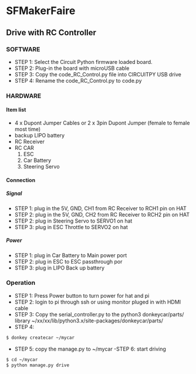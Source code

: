 # SFMakerFaire
## Drive with RC Controller
### SOFTWARE
- STEP 1: Select the Circuit Python firmware loaded board.
- STEP 2: Plug-in the board with microUSB cable
- STEP 3: Copy the code_RC_Control.py file into CIRCUITPY USB drive
- STEP 4: Rename the code_RC_Control.py to code.py
### HARDWARE
#### Item list
- 4 x Dupont Jumper Cables or 2 x 3pin Dupont Jumper (female to female most time)
- backup LIPO battery
- RC Receiver
- RC CAR
    1. ESC
    2. Car Battery
    3. Steering Servo
#### Connection
##### Signal
- STEP 1: plug in the 5V, GND, CH1 from RC Receiver to RCH1 pin on HAT
- STEP 2: plug in the 5V, GND, CH2 from RC Receiver to RCH2 pin on HAT
- STEP 2: plug in Steering Servo to SERVO1 on hat
- STEP 3: plug in ESC Throttle to SERVO2 on hat
##### Power
- STEP 1: plug in Car Battery to Main power port 
- STEP 2: plug in ESC to ESC passthrough por
- STEP 3: plug in LIPO Back up battery
### Operation
- STEP 1: Press Power button to turn power for hat and pi
- STEP 2: login to pi through ssh or using monitor pluged in with HDMI cable
- STEP 3: Copy the serial_controller.py to the python3 donkeycar/parts/ library ~/xx/xx/lib/python3.x/site-packages/donkeycar/parts/
- STEP 4: 
```bash
$ donkey createcar ~/mycar
```
- STEP 5: copy the manage.py to ~/mycar
-STEP 6: start driving
```bash
$ cd ~/mycar
$ python manage.py drive
```
